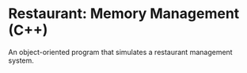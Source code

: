 # Restaurant: Memory Management (C++)
An object-oriented program that simulates a restaurant management system.
